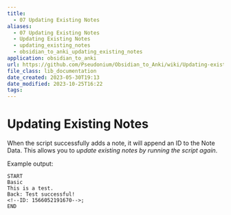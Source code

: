 ```yaml
---
title:
  - 07 Updating Existing Notes
aliases:
  - 07 Updating Existing Notes
  - Updating Existing Notes
  - updating_existing_notes
  - obsidian_to_anki_updating_existing_notes
application: obsidian_to_anki
url: https://github.com/Pseudonium/Obsidian_to_Anki/wiki/Updating-existing-notes
file_class: lib_documentation
date_created: 2023-05-30T19:13
date_modified: 2023-10-25T16:22
tags:
---
```

# Updating Existing Notes

When the script successfully adds a note, it will append an ID to the Note Data. This allows you to *update existing notes by running the script again*.

Example output:

```
START
Basic
This is a test.
Back: Test successful!
<!--ID: 1566052191670-->;
END
```
